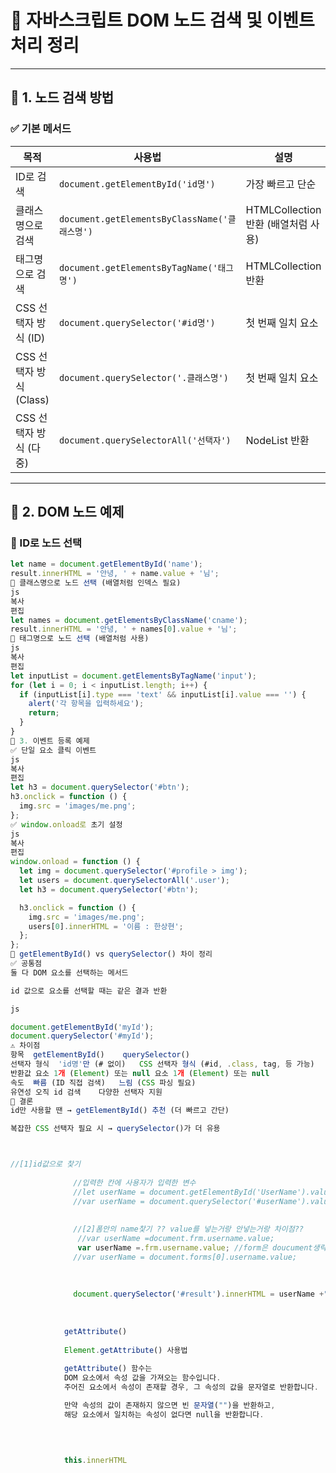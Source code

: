 # 📘 자바스크립트 DOM 노드 검색 및 이벤트 처리 정리

---

## 📌 1. 노드 검색 방법

### ✅ 기본 메서드

| 목적 | 사용법 | 설명 |
|------|--------|------|
| ID로 검색 | `document.getElementById('id명')` | 가장 빠르고 단순 |
| 클래스명으로 검색 | `document.getElementsByClassName('클래스명')` | HTMLCollection 반환 (배열처럼 사용) |
| 태그명으로 검색 | `document.getElementsByTagName('태그명')` | HTMLCollection 반환 |
| CSS 선택자 방식 (ID) | `document.querySelector('#id명')` | 첫 번째 일치 요소 |
| CSS 선택자 방식 (Class) | `document.querySelector('.클래스명')` | 첫 번째 일치 요소 |
| CSS 선택자 방식 (다중) | `document.querySelectorAll('선택자')` | NodeList 반환 |

---

## 📌 2. DOM 노드 예제

### 🧪 ID로 노드 선택

```js
let name = document.getElementById('name');
result.innerHTML = '안녕, ' + name.value + '님';
🧪 클래스명으로 노드 선택 (배열처럼 인덱스 필요)
js
복사
편집
let names = document.getElementsByClassName('cname');
result.innerHTML = '안녕, ' + names[0].value + '님';
🧪 태그명으로 노드 선택 (배열처럼 사용)
js
복사
편집
let inputList = document.getElementsByTagName('input');
for (let i = 0; i < inputList.length; i++) {
  if (inputList[i].type === 'text' && inputList[i].value === '') {
    alert('각 항목을 입력하세요');
    return;
  }
}
📌 3. 이벤트 등록 예제
✅ 단일 요소 클릭 이벤트
js
복사
편집
let h3 = document.querySelector('#btn');
h3.onclick = function () {
  img.src = 'images/me.png';
};
✅ window.onload로 초기 설정
js
복사
편집
window.onload = function () {
  let img = document.querySelector('#profile > img');
  let users = document.querySelectorAll('.user');
  let h3 = document.querySelector('#btn');

  h3.onclick = function () {
    img.src = 'images/me.png';
    users[0].innerHTML = '이름 : 한상현';
  };
};
📌 getElementById() vs querySelector() 차이 정리
✅ 공통점
둘 다 DOM 요소를 선택하는 메서드

id 값으로 요소를 선택할 때는 같은 결과 반환

js

document.getElementById('myId');
document.querySelector('#myId');
⚠️ 차이점
항목	getElementById()	querySelector()
선택자 형식	'id명'만 (# 없이)	CSS 선택자 형식 (#id, .class, tag, 등 가능)
반환값	요소 1개 (Element) 또는 null	요소 1개 (Element) 또는 null
속도	빠름 (ID 직접 검색)	느림 (CSS 파싱 필요)
유연성	오직 id 검색	다양한 선택자 지원
🎯 결론
id만 사용할 땐 → getElementById() 추천 (더 빠르고 간단)

복잡한 CSS 선택자 필요 시 → querySelector()가 더 유용



//[1]id값으로 찿기
    		  
    		  //입력한 칸에 사용자가 입력한 변수
    		  //let userName = document.getElementById('UserName').value;
    		  //var userName = document.querySelector('#userName').value;
    		  
    		 
    		  //[2]폼안의 name찿기 ?? value를 넣는거랑 안넣는거랑 차이점??
    		   //var userName =document.frm.username.value;
    		   var userName =.frm.username.value; //form은 doucument생략가능
    		  //var userName = document.forms[0].username.value;
              
              
    		  
    		  document.querySelector('#result').innerHTML = userName +"님 반갑";
              
              
              
            getAttribute()
            
            Element.getAttribute() 사용법
            
            getAttribute() 함수는
            DOM 요소에서 속성 값을 가져오는 함수입니다.
            주어진 요소에서 속성이 존재할 경우, 그 속성의 값을 문자열로 반환합니다.

            만약 속성의 값이 존재하지 않으면 빈 문자열("")을 반환하고,
            해당 요소에서 일치하는 속성이 없다면 null을 반환합니다.


            
            
            this.innerHTML